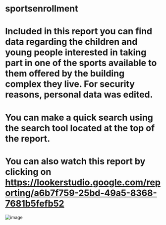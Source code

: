 # sportsenrollment

# Included in this report you can find data regarding the children and young people interested in taking part in one of the sports available to them offered by the building complex they live. For security reasons, personal data was edited.

# You can make a quick search using the search tool located at the top of the report.

# You can also watch this report by clicking on https://lookerstudio.google.com/reporting/a6b7f759-25bd-49a5-8368-7681b5fefb52

![image](https://github.com/user-attachments/assets/398695bb-a05e-4d6a-bad2-67243cffd486)
